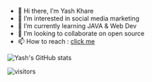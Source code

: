 - 👋 Hi there, I’m Yash Khare
- 👀 I’m interested in social media marketing
- 🌱 I’m currently learning JAVA & Web Dev
- 💞️ I’m looking to collaborate on open source
- 📫 How to reach : [click me](https://www.linkedin.com/in/yash-khare-154b40207)

<!---
kharey02/kharey02 is a ✨ special ✨ repository because its `README.md` (this file) appears on your GitHub profile.
You can click the Preview link to take a look at your changes.
--->
![Yash's GitHub stats](https://github-readme-stats.vercel.app/api?username=kharey02&hide=stars,prs)

![visitors](https://visitor-badge.laobi.icu/badge?page_id=kharey02)
